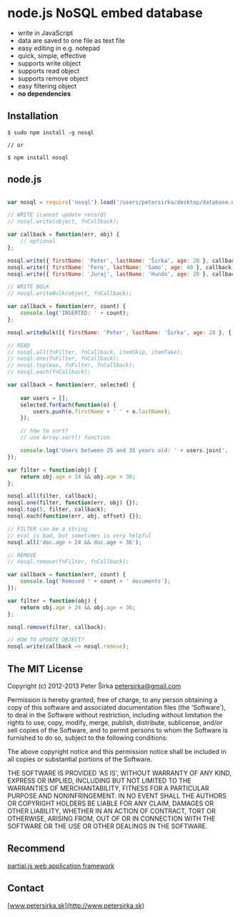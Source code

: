 node.js NoSQL embed database
============================

* write in JavaScript
* data are saved to one file as text file
* easy editing in e.g. notepad
* quick, simple, effective
* supports write object
* supports read object
* supports remove object
* easy filtering object
* __no dependencies__

## Installation

```
$ sudo npm install -g nosql

// or

$ npm install nosql
```

## node.js

```js

var nosql = require('nosql').load('/users/petersirka/desktop/database.nosql');

// WRITE (cannot update record)
// nosql.write(object, fnCallback);

var callback = function(err, obj) {
	// optional
};

nosql.write({ firstName: 'Peter', lastName: 'Širka', age: 28 }, callback);
nosql.write({ firstName: 'Fero', lastName: 'Samo', age: 40 }, callback);
nosql.write({ firstName: 'Juraj', lastName: 'Hundo', age: 28 }, callback);

// WRITE BULK
// nosql.writeBulk(object, fnCallback);

var callback = function(err, count) {
	console.log('INSERTED: ' + count);
};

nosql.writeBulk([{ firstName: 'Peter', lastName: 'Širka', age: 28 }, { firstName: 'Fero', lastName: 'Samo', age: 40 }, { firstName: 'Juraj', lastName: 'Hundo', age: 28 }], callback);

// READ
// nosql.all(fnFilter, fnCallback, itemSkip, itemTake);
// nosql.one(fnFilter, fnCallback);
// nosql.top(max, fnFilter, fnCallback);
// nosql.each(fnCallback);

var callback = function(err, selected) {
	
	var users = [];
	selected.forEach(function(o) {
		users.push(o.firstName + ' ' + o.lastName);
	});

	// how to sort?
	// use Array.sort() function

	console.log('Users between 25 and 35 years old: ' + users.join(', '));
});

var filter = function(obj) {
	return obj.age > 24 && obj.age < 36;
};

nosql.all(filter, callback);
nosql.one(filter, function(err, obj) {});
nosql.top(5, filter, callback);
nosql.each(function(err, obj, offset) {});

// FILTER can be a string
// eval is bad, but sometimes is very helpful
nosql.all('doc.age > 24 && doc.age < 36');

// REMOVE
// nosql.remove(fnFilter, fnCallback);

var callback = function(err, count) {
	console.log('Removed ' + count + ' documents');
});

var filter = function(obj) {
	return obj.age > 24 && obj.age < 36;
};

nosql.remove(filter, callback);

// HOW TO UPDATE OBJECT?
nosql.write(callback –> nosql.remove);

```

## The MIT License

Copyright (c) 2012-2013 Peter Širka <petersirka@gmail.com>

Permission is hereby granted, free of charge, to any person obtaining a copy of this software and associated documentation files (the 'Software'), to deal in the Software without restriction, including without limitation the rights to use, copy, modify, merge, publish, distribute, sublicense, and/or sell copies of the Software, and to permit persons to whom the Software is furnished to do so, subject to the following conditions:

The above copyright notice and this permission notice shall be included in all copies or substantial portions of the Software.

THE SOFTWARE IS PROVIDED 'AS IS', WITHOUT WARRANTY OF ANY KIND, EXPRESS OR IMPLIED, INCLUDING BUT NOT LIMITED TO THE WARRANTIES OF MERCHANTABILITY, FITNESS FOR A PARTICULAR PURPOSE AND NONINFRINGEMENT. IN NO EVENT SHALL THE AUTHORS OR COPYRIGHT HOLDERS BE LIABLE FOR ANY CLAIM, DAMAGES OR OTHER LIABILITY, WHETHER IN AN ACTION OF CONTRACT, TORT OR OTHERWISE, ARISING FROM, OUT OF OR IN CONNECTION WITH THE SOFTWARE OR THE USE OR OTHER DEALINGS IN THE SOFTWARE.

## Recommend

[partial.js web application framework](https://github.com/petersirka/partial.js)

## Contact

[www.petersirka.sk](http://www.petersirka.sk)